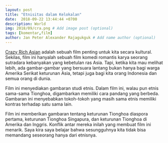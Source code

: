 ```yaml
---
layout: post
title: "Etnisitas dalam Kelokalan"
date:  2018-09-22 13:44:44 +0700
description: World
img: 2018/09/cra.png # Add image post (optional)
tags: [komentar,film]
author: Jan Peter Alexander Rajagukguk # Add name author (optional)
---
```


[Crazy Rich Asian](https://www.imdb.com/title/tt3104988/) adalah sebuah film penting untuk kita secara kultural. Sekilas, film ini hanyalah sebuah film komedi romantis karya seorang sutradara kebanyakan yang kebetulan ras Asia. Tapi, ketika kita mau melihat lebih, ada gambar-gambar yang bersuara lantang bukan hanya bagi warga Amerika Serikat keturunan Asia, tetapi juga bagi kita orang Indonesia dan semua orang di dunia.

Film ini menyediakan gambaran studi etnis. Dalam film ini, walau pun etnis sama-sama Tionghoa, digambarkan memiliki cara pandang yang berbeda. Gambaran ini menyebabkan tokoh-tokoh yang masih sama etnis memiliki kontras terhadap satu sama lain.

Film ini memberikan gambaran tentang keturunan Tionghoa diaspora pertama, keturunan Tionghoa Singapura, dan keturunan Tionghoa di Amerika dan Inggris. Konflik antar mereka inilah yang membuat film ini menarik. Saya kira saya belajar bahwa sesungguhnya kita tidak bisa memandang seseorang hanya dari etnisnya.
